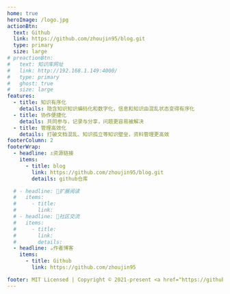 ```yaml
---
home: true
heroImage: /logo.jpg
actionBtn:
  text: Github
  link: https://github.com/zhoujin95/blog.git
  type: primary
  size: large
# preactionBtn:
#   text: 知识库网址
#   link: http://192.168.1.149:4000/
#   type: primary
#   ghost: true
#   size: large
features:
  - title: 知识有序化
    details: 隐含知识知识编码化和数字化，信息和知识由混乱状态变得有序化
  - title: 协作便捷化
    details: 共同参与，记录与分享，问题更容易被解决
  - title: 管理高效化
    details: 打破文档混乱、知识孤立等知识壁垒，资料管理更高效
footerColumn: 2
footerWrap:
  - headline: ⚓资源链接
    items:
      - title: blog
        link: https://github.com/zhoujin95/blog.git
        details: github仓库

  # - headline: 🌿扩展阅读
  #   items:
  #     - title:
  #       link:
  # - headline: 💬社区交流
  #   items:
  #     - title:
  #       link:
  #       details:
  - headline: ☕作者博客
    items:
      - title: Github
        link: https://github.com/zhoujin95

footer: MIT Licensed | Copyright © 2021-present <a href="https://github.com/zhoujin95/">staven</a>
---
```

